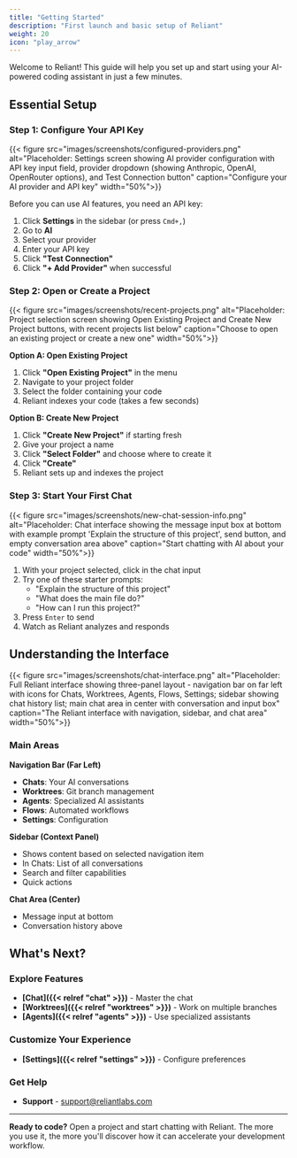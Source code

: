 ```yaml
---
title: "Getting Started"
description: "First launch and basic setup of Reliant"
weight: 20
icon: "play_arrow"
---
```


Welcome to Reliant! This guide will help you set up and start using your AI-powered coding assistant in just a few minutes.

## Essential Setup

### Step 1: Configure Your API Key

{{< figure src="images/screenshots/configured-providers.png" alt="Placeholder: Settings screen showing AI provider configuration with API key input field, provider dropdown (showing Anthropic, OpenAI, OpenRouter options), and Test Connection button" caption="Configure your AI provider and API key" width="50%">}}

Before you can use AI features, you need an API key:

1. Click **Settings** in the sidebar (or press `Cmd+,`)
2. Go to **AI**
3. Select your provider
4. Enter your API key
5. Click **"Test Connection"**
6. Click **"+ Add Provider"** when successful

### Step 2: Open or Create a Project

{{< figure src="images/screenshots/recent-projects.png" alt="Placeholder: Project selection screen showing Open Existing Project and Create New Project buttons, with recent projects list below" caption="Choose to open an existing project or create a new one" width="50%">}}

**Option A: Open Existing Project**
1. Click **"Open Existing Project"** in the menu
2. Navigate to your project folder
3. Select the folder containing your code
4. Reliant indexes your code (takes a few seconds)

**Option B: Create New Project**
1. Click **"Create New Project"** if starting fresh
2. Give your project a name
3. Click **"Select Folder"** and choose where to create it
4. Click **"Create"**
5. Reliant sets up and indexes the project

### Step 3: Start Your First Chat

{{< figure src="images/screenshots/new-chat-session-info.png" alt="Placeholder: Chat interface showing the message input box at bottom with example prompt 'Explain the structure of this project', send button, and empty conversation area above" caption="Start chatting with AI about your code" width="50%">}}

1. With your project selected, click in the chat input
2. Try one of these starter prompts:
   - "Explain the structure of this project"
   - "What does the main file do?"
   - "How can I run this project?"
3. Press `Enter` to send
4. Watch as Reliant analyzes and responds

## Understanding the Interface

{{< figure src="images/screenshots/chat-interface.png" alt="Placeholder: Full Reliant interface showing three-panel layout - navigation bar on far left with icons for Chats, Worktrees, Agents, Flows, Settings; sidebar showing chat history list; main chat area in center with conversation and input box" caption="The Reliant interface with navigation, sidebar, and chat area" width="50%">}}

### Main Areas

**Navigation Bar (Far Left)**
- **Chats**: Your AI conversations
- **Worktrees**: Git branch management
- **Agents**: Specialized AI assistants
- **Flows**: Automated workflows
- **Settings**: Configuration

**Sidebar (Context Panel)**
- Shows content based on selected navigation item
- In Chats: List of all conversations
- Search and filter capabilities
- Quick actions

**Chat Area (Center)**
- Message input at bottom
- Conversation history above

## What's Next?

### Explore Features

- **[Chat]({{< relref "chat" >}})** - Master the chat
- **[Worktrees]({{< relref "worktrees" >}})** - Work on multiple branches
- **[Agents]({{< relref "agents" >}})** - Use specialized assistants

### Customize Your Experience

- **[Settings]({{< relref "settings" >}})** - Configure preferences

### Get Help

- **Support** - support@reliantlabs.com

---

**Ready to code?** Open a project and start chatting with Reliant. The more you use it, the more you'll discover how it can accelerate your development workflow.